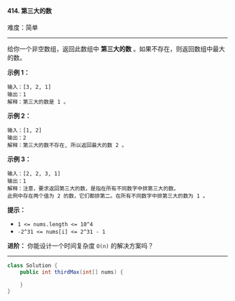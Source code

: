 #### 414. 第三大的数

难度：简单

---

给你一个非空数组，返回此数组中  **第三大的数**  。如果不存在，则返回数组中最大的数。

**示例 1：**

```
输入：[3, 2, 1]
输出：1
解释：第三大的数是 1 。
```

**示例 2：**

```
输入：[1, 2]
输出：2
解释：第三大的数不存在, 所以返回最大的数 2 。
```

**示例 3：**

```
输入：[2, 2, 3, 1]
输出：1
解释：注意，要求返回第三大的数，是指在所有不同数字中排第三大的数。
此例中存在两个值为 2 的数，它们都排第二。在所有不同数字中排第三大的数为 1 。
```

**提示：**

* `1 <= nums.length <= 10^4`
* `-2^31 <= nums[i] <= 2^31 - 1`

**进阶：** 你能设计一个时间复杂度 `O(n)` 的解决方案吗？

---

```Java
class Solution {
    public int thirdMax(int[] nums) {

    }
}
```